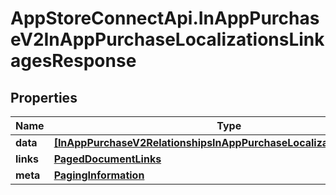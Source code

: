 # AppStoreConnectApi.InAppPurchaseV2InAppPurchaseLocalizationsLinkagesResponse

## Properties

Name | Type | Description | Notes
------------ | ------------- | ------------- | -------------
**data** | [**[InAppPurchaseV2RelationshipsInAppPurchaseLocalizationsDataInner]**](InAppPurchaseV2RelationshipsInAppPurchaseLocalizationsDataInner.md) |  | 
**links** | [**PagedDocumentLinks**](PagedDocumentLinks.md) |  | 
**meta** | [**PagingInformation**](PagingInformation.md) |  | [optional] 


